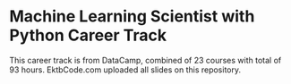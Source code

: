 # Machine Learning Scientist with Python Career Track
 This career track is from DataCamp, combined of 23 courses with total of 93 hours. EktbCode.com uploaded all slides on this repository.
